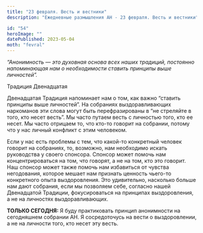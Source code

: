 ```yaml
---
title: "23 февраля. Весть и вестники"
description: "Ежедневные размышления АН - 23 февраля. Весть и вестники"

id: "54"
heroImage: ""
datePublished: 2023-05-04
moth: "fevral"
---
```


_“Анонимность — это духовная основа всех наших традиций, постоянно
напоминающая нам о необходимости ставить принципы выше личностей”._

Традиция Двенадцатая

Двенадцатая Традиция напоминает нам о том, как важно “ставить принципы выше
личностей”. На собраниях выздоравливающих наркоманов эти слова могут быть
перефразированы в “не стреляйте в того, кто несет весть”. Мы часто путаем
весть с личностью того, кто ее несет. Мы часто отрицаем то, что кто-то говорит
на собрании, потому что у нас личный конфликт с этим человеком.

Если у нас есть проблемы с тем, что какой-то конкретный человек говорит на
собраниях, то, возможно, нам необходимо искать руководства у своего спонсора.
Спонсор может помочь нам концентрироваться на том, что говорят, а не на том,
кто это говорит. Наш спонсор может также помочь нам избавиться от чувства
негодования, которое мешает нам признать ценность чьего-то конкретного опыта
выздоровления. Это удивительно, насколько больше нам дают собрания, если мы
позволяем себе, согласно нашей Двенадцатой Традиции, фокусироваться на
принципах выздоровления, а не на личностях выздоравливающих.

**ТОЛЬКО СЕГОДНЯ:** Я буду практиковать принцип анонимности на сегодняшнем
собрании АН. Я сосредоточусь на вести о выздоровлении, а не на личности того,
кто несет эту весть.
